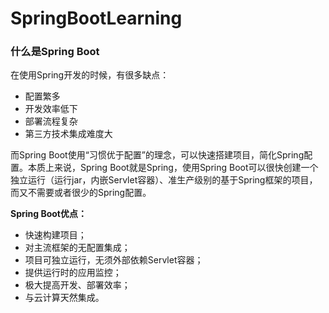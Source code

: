 # SpringBootLearning
### 什么是Spring Boot
在使用Spring开发的时候，有很多缺点：
* 配置繁多
* 开发效率低下
* 部署流程复杂
* 第三方技术集成难度大

而Spring Boot使用“习惯优于配置”的理念，可以快速搭建项目，简化Spring配置。本质上来说，Spring Boot就是Spring，使用Spring Boot可以很快创建一个独立运行（运行jar，内嵌Servlet容器）、准生产级别的基于Spring框架的项目，而又不需要或者很少的Spring配置。


**Spring Boot优点：**
* 快速构建项目；
* 对主流框架的无配置集成；
* 项目可独立运行，无须外部依赖Servlet容器；
* 提供运行时的应用监控；
* 极大提高开发、部署效率；
* 与云计算天然集成。

